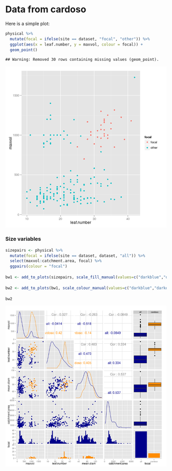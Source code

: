 
# Data from cardoso

Here is a simple plot:

```r
physical %>% 
  mutate(focal = ifelse(site == dataset, "focal", "other")) %>% 
  ggplot(aes(x = leaf.number, y = maxvol, colour = focal)) +
  geom_point()
```

```
## Warning: Removed 30 rows containing missing values (geom_point).
```

![plot of chunk unnamed-chunk-1](figure/cardoso__unnamed-chunk-1-1.png) 

### Size variables


```r
sizepairs <- physical %>% 
  mutate(focal = ifelse(site == dataset, dataset, "all")) %>% 
  select(maxvol:catchment.area, focal) %>% 
  ggpairs(colour = "focal")

bw1 <- add_to_plots(sizepairs, scale_fill_manual(values=c("darkblue","darkorange")))

bw2 <- add_to_plots(bw1, scale_colour_manual(values=c("darkblue","darkorange")))

bw2
```

![plot of chunk sizes](figure/cardoso__sizes-1.png) 

